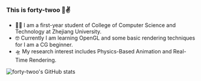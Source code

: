 ### This is forty-twoo 🐯✌️

- 🕵️‍♀️ I am a first-year student of College of Computer Science and Technology at Zhejiang University. 
- 🤓 Currently I am learning OpenGL and some basic rendering techniques for I am a CG beginner.
- 🛸 My research interest includes Physics-Based Animation and Real-Time Rendering.

![forty-twoo's GitHub stats](https://github-readme-stats.vercel.app/api?username=forty-twoo&theme=dark&show_icons=true)


